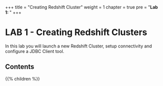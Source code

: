 +++
title = "Creating Redshift Cluster"
weight = 1
chapter = true
pre = "<b>Lab 1: </b>"
+++

# LAB 1 - Creating Redshift Clusters
In this lab you will launch a new Redshift Cluster, setup connectivity and configure a JDBC Client tool.

## Contents
{{% children  %}}